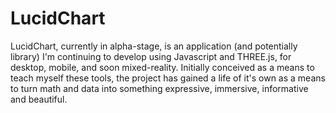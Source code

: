 # LucidChart
LucidChart, currently in alpha-stage, is an application (and potentially library) I'm continuing to develop using Javascript and THREE.js, for desktop, mobile, and soon mixed-reality. Initially conceived as a means to teach myself these tools, the project has gained a life of it's own as a means to turn math and data into something expressive, immersive, informative and beautiful.
